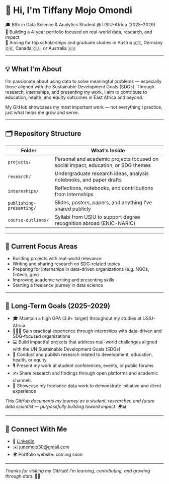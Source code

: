 # 👋 Hi, I'm Tiffany Mojo Omondi

🎓 BSc in Data Science & Analytics Student @ USIU-Africa (2025–2029)  
📌 Building a 4-year portfolio focused on real-world data, research, and impact  
🎯 Aiming for top scholarships and graduate studies in Austria 🇦🇹, Germany 🇩🇪, Canada 🇨🇦, or Australia 🇦🇺

---

## 💡 What I'm About  
I’m passionate about using data to solve meaningful problems — especially those aligned with the Sustainable Development Goals (SDGs). Through research, internships, and presenting my work, I aim to contribute to education, health, and equity outcomes in East Africa and beyond.

My GitHub showcases my most important work — not everything I practice, just what helps me grow and serve.

---

## 🗂️ Repository Structure

| Folder | What's Inside |
|--------|---------------|
| `projects/` | Personal and academic projects focused on social impact, education, or SDG themes |
| `research/` | Undergraduate research ideas, analysis notebooks, and paper drafts |
| `internships/` | Reflections, notebooks, and contributions from internships |
| `publishing-presenting/` | Slides, posters, papers, and anything I’ve shared publicly |
| `course-outlines/` | Syllabi from USIU to support degree recognition abroad (ENIC-NARIC) |

---

## 📌 Current Focus Areas
- Building projects with real-world relevance  
- Writing and sharing research on SDG-related topics  
- Preparing for internships in data-driven organizations (e.g. NGOs, fintech, gov)  
- Improving academic writing and presenting skills  
- Starting a freelance journey in data science

---

## 🎯 Long-Term Goals (2025–2029)

- 🎓 Maintain a high GPA (3.9+ target) throughout my studies at USIU-Africa  
- 👩🏽‍💼 Gain practical experience through internships with data-driven and SDG-focused organizations  
- 💻 Build impactful projects that address real-world challenges aligned with the UN Sustainable Development Goals (SDGs)  
- 🧪 Conduct and publish research related to development, education, health, or equity  
- 🎙️ Present my work at student conferences, events, or public forums  
- ✍️ Share research and findings through open platforms and academic channels  
- 🧰 Showcase my freelance data work to demonstrate initiative and client experience  

*This GitHub documents my journey as a student, researcher, and future data scientist — purposefully building toward impact.* 🌍📊

---

## 🤝 Connect With Me  
- 🔗 [LinkedIn](https://www.linkedin.com/in/tiffany-omondi-a28b40233/)  
- ✉️ junemojo30@gmail.com  
- 🌍 Portfolio website: coming soon  

---

*Thanks for visiting my GitHub! I’m learning, contributing, and growing through data.* 🌱✨
